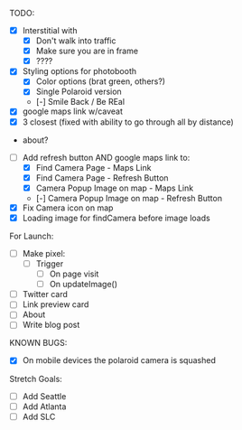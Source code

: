 TODO:
- [x] Interstitial with 
    - [x] Don't walk into traffic
    - [x] Make sure you are in frame
    - [x] ????
- [x] Styling options for photobooth
    - [x] Color options (brat green, others?)
    - [x] Single Polaroid version
    - [-] Smile Back / Be REal
- [x] google maps link w/caveat
- [x] 3 closest (fixed with ability to go through all by distance)
- about?
- [ ] Add refresh button AND google maps link to:
    - [x] Find Camera Page - Maps Link
    - [x] Find Camera Page - Refresh Button
    - [x] Camera Popup Image on map - Maps Link
    - [-] Camera Popup Image on map - Refresh Button
- [x] Fix Camera icon on map
- [x] Loading image for findCamera before image loads

For Launch:
- [ ] Make pixel:
    - [ ] Trigger
        - [ ] On page visit
        - [ ] On updateImage()
- [ ] Twitter card
- [ ] Link preview card
- [ ] About
- [ ] Write blog post

KNOWN BUGS:
- [x] On mobile devices the polaroid camera is squashed

Stretch Goals:
- [ ] Add Seattle
- [ ] Add Atlanta
- [ ] Add SLC